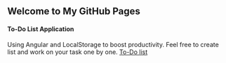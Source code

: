 ## Welcome to My GitHub Pages

#### To-Do List Application
Using Angular and LocalStorage to boost productivity.
Feel free to create list and work on your task one by one.
[To-Do list](https://manasa01.github.io/listApp/toDoList)

